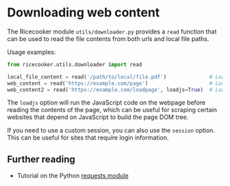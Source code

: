 Downloading web content
=======================
The Ricecooker module `utils/downloader.py` provides a `read` function that can
be used to read the file contents from both urls and local file paths.


Usage examples:

```python
from ricecooker.utils.downloader import read

local_file_content = read('/path/to/local/file.pdf')              # Load local file
web_content = read('https://example.com/page')                    # Load web page contents
web_content2 = read('https://example.com/loadpage', loadjs=True)  # Load js before getting contents
```

The `loadjs` option will run the JavaScript code on the webpage before reading
the contents of the page, which can be useful for scraping certain websites that
depend on JavaScript to build the page DOM tree.

If you need to use a custom session, you can also use the `session` option.
This can be useful for sites that require login information.



Further reading
---------------

  - Tutorial on the Python [requests module](https://stackabuse.com/the-python-requests-module/)

